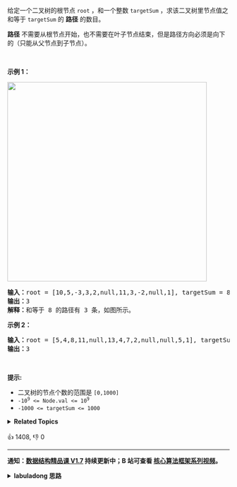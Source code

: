 <p>给定一个二叉树的根节点 <code>root</code> ，和一个整数 <code>targetSum</code> ，求该二叉树里节点值之和等于 <code>targetSum</code> 的 <strong>路径</strong> 的数目。</p>

<p><strong>路径</strong> 不需要从根节点开始，也不需要在叶子节点结束，但是路径方向必须是向下的（只能从父节点到子节点）。</p>

<p> </p>

<p><strong>示例 1：</strong></p>

<p><img src="https://assets.leetcode.com/uploads/2021/04/09/pathsum3-1-tree.jpg" style="width: 452px; " /></p>

<pre>
<strong>输入：</strong>root = [10,5,-3,3,2,null,11,3,-2,null,1], targetSum = 8
<strong>输出：</strong>3
<strong>解释：</strong>和等于 8 的路径有 3 条，如图所示。
</pre>

<p><strong>示例 2：</strong></p>

<pre>
<strong>输入：</strong>root = [5,4,8,11,null,13,4,7,2,null,null,5,1], targetSum = 22
<strong>输出：</strong>3
</pre>

<p> </p>

<p><strong>提示:</strong></p>

<ul>
	<li>二叉树的节点个数的范围是 <code>[0,1000]</code></li>
	<li><meta charset="UTF-8" /><code>-10<sup>9</sup> <= Node.val <= 10<sup>9</sup></code> </li>
	<li><code>-1000 <= targetSum <= 1000</code> </li>
</ul>
<details><summary><strong>Related Topics</strong></summary>树 | 深度优先搜索 | 二叉树</details><br>

<div>👍 1408, 👎 0</div>

<div id="labuladong"><hr>

**通知：[数据结构精品课 V1.7](https://aep.h5.xeknow.com/s/1XJHEO) 持续更新中；B 站可查看 [核心算法框架系列视频](https://space.bilibili.com/14089380/channel/series)。**

<details><summary><strong>labuladong 思路</strong></summary>

## 基本思路

这题的难度应该设置为困难，因为这题及要求你准确理解二叉树的前序后序遍历，还要熟悉前缀和技巧，把前缀和技巧用到二叉树上。

你可以先看前文 [前缀和技巧](https://appktavsiei5995.pc.xiaoe-tech.com/detail/i_62656034e4b0cedf38a93af3/1)，然后做一下 [560. 和为K的子数组](/problems/subarray-sum-equals-k)，应该能够理解这道题的思路了。

你把二叉树看做是数组，利用前后序遍历来维护前缀和，看下图就能理解解法中几个关键变量的关系了：

![](https://labuladong.github.io/algo/images/短题解/437.jpeg)

**标签：[二叉树](https://mp.weixin.qq.com/mp/appmsgalbum?__biz=MzAxODQxMDM0Mw==&action=getalbum&album_id=2121994699837177859)，前缀和**

## 解法代码

```java
class Solution {
    // 记录前缀和
    // 定义：从二叉树的根节点开始，路径和为 pathSum 的路径有 preSumCount.get(pathSum) 个
    HashMap<Integer, Integer> preSumCount = new HashMap<>();

    int pathSum, targetSum;
    int res = 0;

    public int pathSum(TreeNode root, int targetSum) {
        if (root == null) {
            return 0;
        }
        this.pathSum = 0;
        this.targetSum = targetSum;
        this.preSumCount.put(0, 1);
        traverse(root);
        return res;
    }

    void traverse(TreeNode root) {
        if (root == null) {
            return;
        }
        // 前序遍历位置
        pathSum += root.val;
        // 从二叉树的根节点开始，路径和为 pathSum - targetSum 的路径条数
        // 就是路径和为 targetSum 的路径条数
        res += preSumCount.getOrDefault(pathSum - targetSum, 0);
        // 记录从二叉树的根节点开始，路径和为 pathSum 的路径条数
        preSumCount.put(pathSum, preSumCount.getOrDefault(pathSum, 0) + 1);

        traverse(root.left);
        traverse(root.right);

        // 后序遍历位置
        preSumCount.put(pathSum, preSumCount.get(pathSum) - 1);
        pathSum -= root.val;
    }
}
```

</details>
</div>



